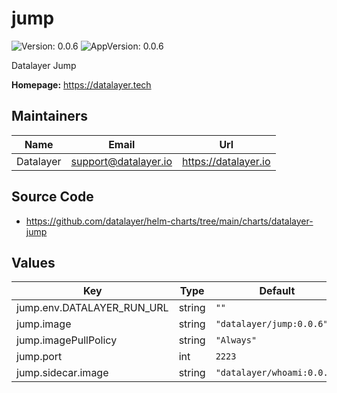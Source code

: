 # jump

![Version: 0.0.6](https://img.shields.io/badge/Version-0.0.6-informational?style=flat-square) ![AppVersion: 0.0.6](https://img.shields.io/badge/AppVersion-0.0.6-informational?style=flat-square)

Datalayer Jump

**Homepage:** <https://datalayer.tech>

## Maintainers

| Name | Email | Url |
| ---- | ------ | --- |
| Datalayer | <support@datalayer.io> | <https://datalayer.io> |

## Source Code

* <https://github.com/datalayer/helm-charts/tree/main/charts/datalayer-jump>

## Values

| Key | Type | Default | Description |
|-----|------|---------|-------------|
| jump.env.DATALAYER_RUN_URL | string | `""` |  |
| jump.image | string | `"datalayer/jump:0.0.6"` |  |
| jump.imagePullPolicy | string | `"Always"` |  |
| jump.port | int | `2223` |  |
| jump.sidecar.image | string | `"datalayer/whoami:0.0.6"` |  |

